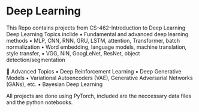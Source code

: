 # Deep Learning 


This Repo contains projects from CS-462-Introduction to Deep Learning
Deep Learning Topics inclide 
▪ Fundamental and advanced deep learning methods
▪ MLP, CNN, RNN, GRU, LSTM, attention, Transformer, batch normalization
▪ Word embedding, language models, machine translation, style transfer,
▪ VGG, NiN, GoogLeNet, ResNet, object detection/segmentation

 Advanced Topics
▪ Deep Reinforcement Learning
▪ Deep Generative Models
▪ Variational Autoencoders (VAE), Generative Adversarial Networks (GANs), etc.
▪ Bayesian Deep Learning 

All projects are done using PyTorch, included are the neccessary data files and the python notebooks.
